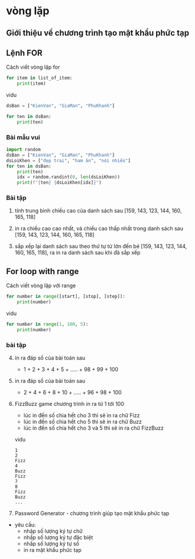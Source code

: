# vòng lặp

## Giới thiệu về chương trình tạo mật khẩu phức tạp

##  Lệnh FOR

Cách viết vòng lặp for
```python
for item in list_of_item:
    print(item)
```

vidu
```python
dsBan = ["KienVan", "GiaMan", "PhuKhanh"]

for ten in dsBan:
    print(ten)
```

### Bài mẫu vui


```python
import random
dsBan = ["KienVan", "GiaMan", "PhuKhanh"]
dsLoiKhen = ["đẹp trai", "ham ăn", "nói nhiều"]
for ten in dsBan:
    print(ten)
    idx = random.randint(0, len(dsLoiKhen))
    print(f"{ten} {dsLoiKhen[idx]}")
```

### Bài tập

1. tính trung bình chiều cao của danh sách sau [159, 143, 123, 144, 160, 165, 118]

2. in ra chiều cao cao nhất, và chiều cao thấp nhất trong danh sách sau [159, 143, 123, 144, 160, 165, 118]

3. sắp xếp lại danh sách sau theo thứ tự từ lớn đến bé [159, 143, 123, 144, 160, 165, 118], ra in ra danh sách sau khi đã sắp xếp

## For loop with range

Cách viết vòng lặp với range
```python
for number in range([start], [stop], [step]):
    print(number)
```

vidu
```python
for number in range(1, 100, 5):
    print(number)
```

### bài tập

4. in ra đáp số của bài toán sau
    - 1 + 2 + 3 + 4 + 5 + ..... + 98 + 99 + 100

5. in ra đáp số của bài toán sau
    - 2 + 4 + 6 + 8 + 10 + ..... + 96 + 98 + 100

6. FizzBuzz game 
    chương trình in ra từ 1 tới 100
    - lúc in đến số chia hết cho 3 thì sẽ in ra chữ Fizz
    - lúc in đến số chia hết cho 5 thì sẽ in ra chữ Buzz
    - lúc in đến số chia hết cho 3 và 5 thì sẽ in ra chữ FizzBuzz

    vidu
    ```
    1
    2
    Fizz
    4
    Buzz
    Fizz
    7
    8
    Fizz
    Buzz
    ...
    ```

7. Password Generator - chương trình giúp tạo mật khẩu phức tạp
- yêu cầu:
    - nhập số lượng ký tự chữ
    - nhấp số lượng ký tự đặc biệt
    - nhấp số lượng ký tự số
    - in ra mật khẩu phức tạp

